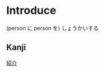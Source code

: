 # Introduce
(person に person を)
しょうかいする

## Kanji
[紹](../Kanji/kanji-dict/紹.md)[介](../Kanji/kanji-dict/介.md)